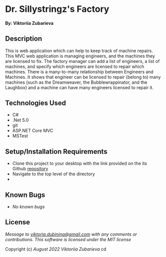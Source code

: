 # Dr. Sillystringz's Factory

#### By: Viktoriia Zubarieva

## Description

This is web application which can help to keep track of machine repairs. This MVC web application is managing engineers, and the machines they are licensed to fix. The factory manager can add a list of engineers, a list of machines, and specify which engineers are licensed to repair which machines. There is a many-to-many relationship between Engineers and Machines. It shows that engineer can be licensed to repair (belong to) many machines (such as the Dreamweaver, the Bubblewrappinator, and the Laughbox) and a machine can have many engineers licensed to repair it.

## Technologies Used

- C#
- .Net 5.0
- git
- ASP.NET Core MVC
- MSTest

## Setup/Installation Requirements

- Clone this project to your desktop with the link provided on the its Github [repository](https://github.com/vzubarieva/MachineFactory.Solution.Solution)
- Navigate to the top level of the directory
-

## Known Bugs

- _No known bugs_

## License

_Message to viktoria.dubinina@gmail.com with any comments or contributions. This software is licensed under the MIT license_

Copyright (c) _August 2022_ _Viktoriia Zubarieva_
cd
